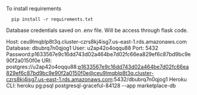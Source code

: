 To install requirements

 ```
   pip install -r requirements.txt
 ```

Database credentials saved on .env file. Will be access through flask code. 

  Host: ceu9lmqblp8t3q.cluster-czrs8kj4isg7.us-east-1.rds.amazonaws.com
  Database: dbubrq7n0qjog1
  User: u2ap42o4oqqu88
  Port: 5432
  Password:p1633567e9c16dd743d02a464be7d02fc66ea829ef6c87bd9bc9e90f2a0150f0e
  URI: postgres://u2ap42o4oqqu88:p1633567e9c16dd743d02a464be7d02fc66ea829ef6c87bd9bc9e90f2a0150f0e@ceu9lmqblp8t3q.cluster-czrs8kj4isg7.us-east-1.rds.amazonaws.com:5432/dbubrq7n0qjog1
  Heroku CLI: heroku pg:psql postgresql-graceful-84128 --app marketplace-db